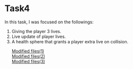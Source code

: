 # Task4
In this task, I was focused on the followings:<br>
<ol>
<li> Giving the player 3 lives.
<li> Live update of player lives.
<li> A health sphere that grants a player extra live on collision.

[Modified files(1)](https://github.com/PholarycksGames/Task4/blob/task/Assets/Scripts/3-collisions/PlayerDestroyOnTrigger2D.cs) <br>
[Modified files(2)](https://github.com/PholarycksGames/Task4/blob/task/Assets/Scripts/4-levels/NumberField.cs) <br>
[Modified files(3)](https://github.com/PholarycksGames/Task4/blob/task/Assets/Scripts/3-collisions/AddHealth.cs)
